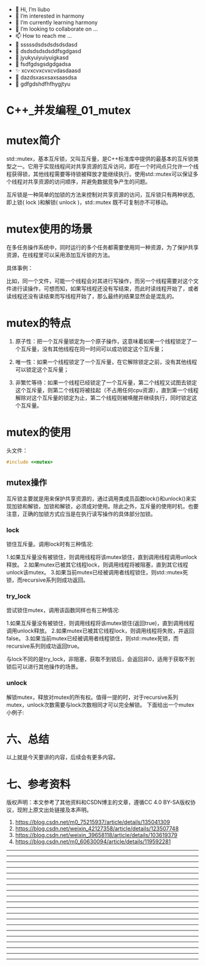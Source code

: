* 👋 Hi, I’m liubo
* 👀 I’m interested in harmony
* 🌱 I’m currently learning harmony
* 💞️ I’m looking to collaborate on ...
* 📫 How to reach me ...
* 📇 sssssdsdsdsdsdsdasd
* 🎃 dsdsdsdsdsddfsgdgasd
* 🍺 jyukyuiyuiyuigkasd
* 🍥 fsdfgdsgsdgdgadsa
* ✨ xcvxcvxcvxcvdasdaasd
* 🍰 dazdsxasxsaxsaasdsa
* 🚨 gdfgdshdfhfhygjtyu



# C++\_并发编程_01_mutex



# mutex简介

std::mutex，基本互斥锁，又叫互斥量，是C++标准库中提供的最基本的互斥锁类型之一。它用于实现线程间对共享资源的互斥访问，即在一个时间点只允许一个线程获得锁，其他线程需要等待锁被释放才能继续执行。使用std::mutex可以保证多个线程对共享资源的访问顺序，并避免数据竞争产生的问题。



互斥锁是一种简单的加锁的方法来控制对共享资源的访问，互斥锁只有两种状态,即上锁( lock )和解锁( unlock )，std::mutex 既不可复制亦不可移动。



# mutex使用的场景

在多任务操作系统中，同时运行的多个任务都需要使用同一种资源，为了保护共享资源，在线程里可以采用添加互斥锁的方法。



具体事例：

比如，同一个文件，可能一个线程会对其进行写操作，而另一个线程需要对这个文件进行读操作，可想而知，如果写线程还没有写结束，而此时读线程开始了，或者读线程还没有读结束而写线程开始了，那么最终的结果显然会是混乱的。





# mutex的特点

1. 原子性：把一个互斥量锁定为一个原子操作，这意味着如果一个线程锁定了一个互斥量，没有其他线程在同一时间可以成功锁定这个互斥量；

2. 唯一性：如果一个线程锁定了一个互斥量，在它解除锁定之前，没有其他线程可以锁定这个互斥量；

3. 非繁忙等待：如果一个线程已经锁定了一个互斥量，第二个线程又试图去锁定这个互斥量，则第二个线程将被挂起（不占用任何cpu资源），直到第一个线程解除对这个互斥量的锁定为止，第二个线程则被唤醒并继续执行，同时锁定这个互斥量。

# mutex的使用

头文件：

```c++
#include <<mutex>
```

## mutex操作

互斥锁主要就是用来保护共享资源的，通过调用类成员函数lock()和unlock()来实现加锁和解锁，加锁和解锁，必须成对使用。除此之外，互斥量的使用时机，也要注意，正确的加锁方式应当是在执行读写操作的具体部分加锁。

### lock

锁住互斥量。调用lock时有三种情况:

1.如果互斥量没有被锁住，则调用线程将该mutex锁住，直到调用线程调用unlock释放。
2.如果mutex已被其它线程lock，则调用线程将被阻塞，直到其它线程unlock该mutex。
3.如果当前mutex已经被调用者线程锁住，则std::mutex死锁，而recursive系列则成功返回。

### try_lock

尝试锁住mutex，调用该函数同样也有三种情况:

1.如果互斥量没有被锁住，则调用线程将该mutex锁住(返回true)，直到调用线程调用unlock释放。
2.如果mutex已被其它线程lock，则调用线程将失败，并返回false。
3.如果当前mutex已经被调用者线程锁住，则std::mutex死锁，而recursive系列则成功返回true。



与lock不同的是try_lock，非阻塞，获取不到锁后，会返回非0，适用于获取不到锁后可以进行其他操作的场景。



### unlock

解锁mutex，释放对mutex的所有权。值得一提的时，对于recursive系列mutex，unlock次数需要与lock次数相同才可以完全解锁。
下面给出一个mutex小例子:
















































# 六、总结

以上就是今天要讲的内容，后续会有更多内容。



# 七、参考资料

版权声明：本文参考了其他资料和CSDN博主的文章，遵循CC 4.0 BY-SA版权协议，现附上原文出处链接及本声明。

1. https://blog.csdn.net/m0_75215937/article/details/135041309
2. https://blog.csdn.net/weixin_42127358/article/details/123507748
3. https://blog.csdn.net/weixin_39658118/article/details/103619379
4. https://blog.csdn.net/m0_60630094/article/details/119592281

















---
---
---
---
---
---
---
---
---
---
---
---
---
---
---
---
---
---
---
---

